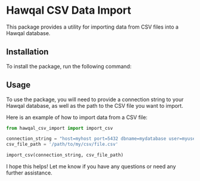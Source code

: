 # Hawqal CSV Data Import

This package provides a utility for importing data from CSV files into a Hawqal database.

## Installation

To install the package, run the following command:


## Usage

To use the package, you will need to provide a connection string to your Hawqal database, as well as the path to the CSV file you want to import.

Here is an example of how to import data from a CSV file:

```python
from hawqal_csv_import import import_csv

connection_string = "host=myhost port=5432 dbname=mydatabase user=myuser password=mypassword"
csv_file_path = '/path/to/my/csv/file.csv'

import_csv(connection_string, csv_file_path)
```

I hope this helps! Let me know if you have any questions or need any further assistance.
